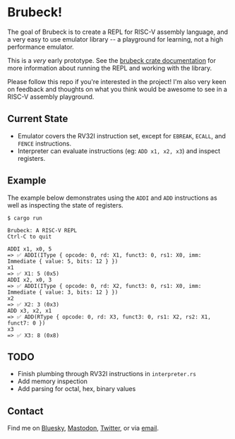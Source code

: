 # Brubeck!

The goal of Brubeck is to create a REPL for RISC-V assembly language, and a very easy to use emulator library -- a playground for learning, not a high performance emulator.

This is a _very_ early prototype. See the [brubeck crate documentation](https://docs.rs/brubeck/) for more information about running  the REPL and working with the library.

Please follow this repo if you're interested in the project! I'm also very keen on feedback and thoughts on what you think would be awesome to see in a RISC-V assembly playground.

## Current State

* Emulator covers the RV32I instruction set, except for `EBREAK`, `ECALL`, and `FENCE` instructions.
* Interpreter can evaluate instructions (eg: `ADD x1, x2, x3`) and inspect registers.

## Example

The example below demonstrates using the `ADDI` and `ADD` instructions as well as inspecting the state of registers.

```
$ cargo run

Brubeck: A RISC-V REPL
Ctrl-C to quit

ADDI x1, x0, 5
=> ✅ ADDI(IType { opcode: 0, rd: X1, funct3: 0, rs1: X0, imm: Immediate { value: 5, bits: 12 } })
x1
=> ✅ X1: 5 (0x5)
ADDI x2, x0, 3
=> ✅ ADDI(IType { opcode: 0, rd: X2, funct3: 0, rs1: X0, imm: Immediate { value: 3, bits: 12 } })
x2
=> ✅ X2: 3 (0x3)
ADD x3, x2, x1
=> ✅ ADD(RType { opcode: 0, rd: X3, funct3: 0, rs1: X2, rs2: X1, funct7: 0 })
x3
=> ✅ X3: 8 (0x8)
```

## TODO

* Finish plumbing through RV32I instructions in `interpreter.rs`
* Add memory inspection
* Add parsing for octal, hex, binary values

## Contact

Find me on [Bluesky](https://bsky.app/profile/peat.org), [Mastodon](https://mastodon.social/@peat), [Twitter](https://twitter.com/peat), or via [email](mailto:peat@peat.org).
